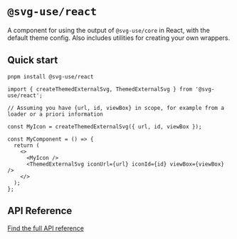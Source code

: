 # `@svg-use/react`

A component for using the output of `@svg-use/core` in React, with the default
theme config. Also includes utilities for creating your own wrappers.

## Quick start

```shell
pnpm install @svg-use/react
```

```tsx
import { createThemedExternalSvg, ThemedExternalSvg } from '@svg-use/react';

// Assuming you have {url, id, viewBox} in scope, for example from a loader or a priori information

const MyIcon = createThemedExternalSvg({ url, id, viewBox });

const MyComponent = () => {
  return (
    <>
      <MyIcon />
      <ThemedExternalSvg iconUrl={url} iconId={id} viewBox={viewBox} />
    </>
  );
};
```

## API Reference

[Find the full API reference](./api-docs/README.md)
